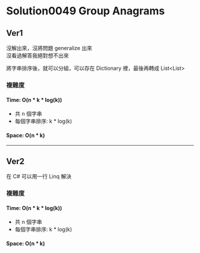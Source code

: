 # Solution0049 Group Anagrams

## Ver1

沒解出來，沒將問題 generalize 出來  
沒看過解答我絕對想不出來

將字串排序後，就可以分組，可以存在 Dictionary 裡，最後再轉成 List\<List\>

### 複雜度

#### Time: O(n * k * log(k))
- 共 n 個字串
- 每個字串排序: k * log(k)

#### Space: O(n * k)

---

## Ver2

在 C# 可以用一行 Linq 解決

### 複雜度

#### Time: O(n * k * log(k))
- 共 n 個字串
- 每個字串排序: k * log(k)

#### Space: O(n * k)